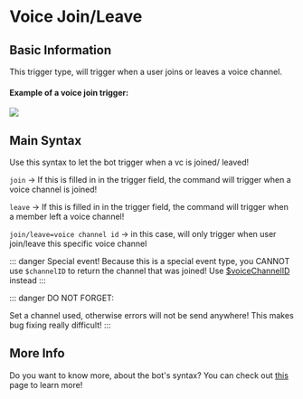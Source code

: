 # Voice Join/Leave

## Basic Information
This trigger type, will trigger when a user joins or leaves a voice channel.

#### Example of a voice join trigger:

![](https://cdn.discordapp.com/attachments/772051120368910371/882213865201475614/first_voice.gif)


## Main Syntax
Use this syntax to let the bot trigger when a vc is joined/ leaved!

`join` -> If this is filled in in the trigger field, the command will trigger when a voice channel is joined!


`leave` -> If this is filled in in the trigger field, the command will trigger when a member left a voice channel!

`join/leave=voice channel id` -> in this case, will only trigger when user join/leave this specific voice channel

::: danger Special event!
Because this is a special event type, you CANNOT use `$channelID` to return the channel that was joined! Use [$voiceChannelID](../channel/voiceChannelID.md) instead
:::

::: danger DO NOT FORGET:

Set a channel used, otherwise errors will not be send anywhere! This makes bug fixing really difficult!
:::

## More Info

Do you want to know more, about the bot's syntax? You can check out [this](../../guide/syntax.md) page to learn more!
